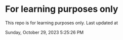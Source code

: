 # For learning purposes only
This repo is for learning purposes only.
Last updated at

Sunday, October 29, 2023 5:25:26 PM

